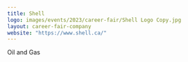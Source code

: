 ```yaml
---
title: Shell
logo: images/events/2023/career-fair/Shell Logo Copy.jpg
layout: career-fair-company
website: "https://www.shell.ca/"
---
```


Oil and Gas
